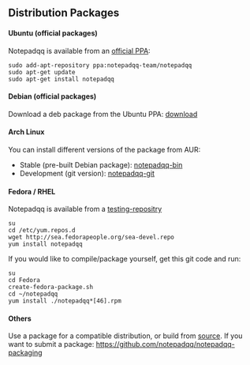 Distribution Packages
---------------------

#### Ubuntu (official packages)
Notepadqq is available from an [official PPA](https://launchpad.net/~notepadqq-team/+archive/ubuntu/notepadqq):

    sudo add-apt-repository ppa:notepadqq-team/notepadqq
    sudo apt-get update
    sudo apt-get install notepadqq

#### Debian (official packages)
Download a deb package from the Ubuntu PPA: [download](https://launchpad.net/~notepadqq-team/+archive/ubuntu/notepadqq/+packages)

#### Arch Linux
You can install different versions of the package from AUR:

 * Stable (pre-built Debian package): [notepadqq-bin](https://aur4.archlinux.org/packages/notepadqq-bin/)
 * Development (git version): [notepadqq-git](https://aur4.archlinux.org/packages/notepadqq-git/)

#### Fedora / RHEL
Notepadqq is available from a [testing-repositry](http://sea.fedorapeople.org/sea-devel.repo)

	su
	cd /etc/yum.repos.d
	wget http://sea.fedorapeople.org/sea-devel.repo
	yum install notepadqq

If you would like to compile/package yourself, get this git code and run:

	su
	cd Fedora
	create-fedora-package.sh
	cd ~/notepadqq
	yum install ./notepadqq*[46].rpm

#### Others
Use a package for a compatible distribution, or build from [source](https://github.com/notepadqq/notepadqq.git).
If you want to submit a package: https://github.com/notepadqq/notepadqq-packaging
